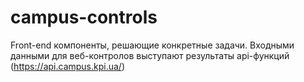 # campus-controls
Front-end компоненты, решающие конкретные задачи. Входными данными для веб-контролов выступают результаты api-функций (https://api.campus.kpi.ua/) 
